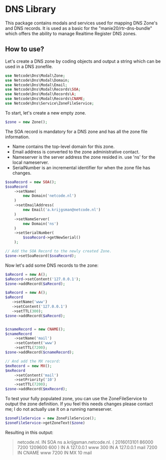 DNS Library
==============
This package contains modals and services used for mapping DNS Zone's and DNS records.
It is used as a basic for the "manie20/rtr-dns-bundle" which offers the ability to manage Realtime Register DNS zones.

How to use?
--------------
Let's create a DNS zone by coding objects and output a string which can be used in a DNS zonefile.

```php
use Netcode\Dns\Modal\Zone;
use Netcode\Dns\Modal\Domain;
use Netcode\Dns\Modal\Email;
use Netcode\Dns\Modal\Records\SOA;
use Netcode\Dns\Modal\Records\A;
use Netcode\Dns\Modal\Records\CNAME;
use Netcode\Dns\Service\ZoneFileService;
```

To start, let's create a new empty zone.
```php
$zone = new Zone();
```

The SOA record is mandatory for a DNS zone and has all the zone file information.
- Name contains the top-level domain for this zone.
- Email address is converted to the zone administrative contact.
- Nameserver is the server address the zone resided in. use 'ns' for the local nameserver.
- SerialNumber is an incremental identifier for when the zone file has changes.
```php
$soaRecord = new SOA();
$soaRecord
    ->setName(
        new Domain('netcode.nl')
    )
    ->setEmailAddress(
        new Email('a.krijgsman@netcode.nl')
    )
    ->setNameServer(
        new Domain('ns')
    )
    ->setSerialNumber(
        $soaRecord->getNewSerial()
    );

// Add the SOA Record to the newly created Zone.
$zone->setSoaRecord($soaRecord);
```

Now let's add some DNS records to the zone:
```php
$aRecord = new A();
$aRecord->setContent('127.0.0.1');
$zone->addRecord($aRecord);

$aRecord = new A();
$aRecord
   ->setName('www')
   ->setContent('127.0.0.1')
   ->setTTL(300);
$zone->addRecord($aRecord);


$cnameRecord = new CNAME();
$cnameRecord
    ->setName('mail')
    ->setContent('www')
    ->setTTL(7200);
$zone->addRecord($cnameRecord);

// And add the MX record:
$mxRecord = new MX();
$mxRecord
    ->setContent('mail')
    ->setPriority('10')
    ->setTTL(7200);
$zone->addRecord($mxRecord);
```

To test your fully populated zone, you can use the ZoneFileService to output the zone definition.
If you feel this needs changes please contact me; I do not actually use it on a running nameserver.
```php
$zoneFileService = new ZoneFileService();
$zoneFileService->getZoneText($zone)
```

Resulting in this output:
> netcode.nl. IN SOA ns a.krijgsman.netcode.nl. ( 2016013101 86000 7200 1209600 600 )
>                                          IN         A                127.0.0.1
> www                             300      IN         A                127.0.0.1
> mail                           7200      IN     CNAME                      www
>                                7200      IN        MX      10                     mail

